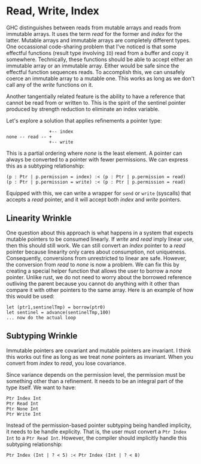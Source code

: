 # Read, Write, Index

GHC distinguishes between reads from mutable arrays and reads from immutable
arrays. It uses the term *read* for the former and *index* for the latter.
Mutable arrays and immutable arrays are completely different types. One
occassional code-sharing problem that I've noticed is that some effectful
functions (result type involving `IO`) read from a buffer and copy it
somewhere. Technically, these functions should be able to accept either
an immutable array or an immutable array. Either would be safe since
the effectful function sequences reads. To accomplish this, we can unsafely
coerce an immutable array to a mutable one. This works as long as we
don't call any of the *write* functions on it.

Another tangentially related feature is the ability to have a reference
that cannot be read from or written to. This is the spirit of the sentinel
pointer produced by strength reduction to eliminate an index variable.

Let's explore a solution that applies refinements a pointer type:

                    +-- index
    none -- read -- +
                    +-- write

This is a partial ordering where *none* is the least element. A pointer
can always be converted to a pointer with fewer permissions. We can
express this as a subtyping relationship:

    (p : Ptr | p.permission = index) :< (p : Ptr | p.permission = read) 
    (p : Ptr | p.permission = write) :< (p : Ptr | p.permission = read) 

Equipped with this, we can write a wrapper for `send` or `write` (syscalls)
that accepts a *read* pointer, and it will accept both *index* and *write*
pointers.

## Linearity Wrinkle

One question about this approach is what happens in a system that expects
mutable pointers to be consumed linearly. If *write* and *read* imply
linear use, then this should still work. We can still convert an
*index* pointer to a *read* pointer because linearity only cares
about consumption, not uniqueness. Consequently, conversions from
unrestricted to linear are safe. However, the conversion from *read*
to *none* is now a problem. We can fix this by creating a special
helper function that allows the user to borrow a *none* pointer.
Unlike rust, we do not need to worry about the borrowed reference
outliving the parent because you cannot do anything with it other
than compare it with other pointers to the same array. Here is an
example of how this would be used:

    let (ptr1,sentinelTmp) = borrow(ptr0)
    let sentinel = advance(sentinelTmp,100)
    ... now do the actual loop


## Subtyping Wrinkle

Immutable pointers are covariant and mutable pointers are invariant.
I think this works out fine as long as we treat *none* pointers as
invariant. When you convert from *index* to *read*, you lose covariance.

Since variance depends on the permission level, the permission must
be something other than a refinement. It needs to be an integral part of
the type itself. We want to have:

    Ptr Index Int
    Ptr Read Int
    Ptr None Int
    Ptr Write Int

Instead of the permission-based pointer subtyping being handled implicity,
it needs to be handle explicity. That is, the user must convert a
`Ptr Index Int` to a `Ptr Read Int`. However, the compiler should
implicitly handle this subtyping relationship:

    Ptr Index (Int | ? < 5) :< Ptr Index (Int | ? < 8)
